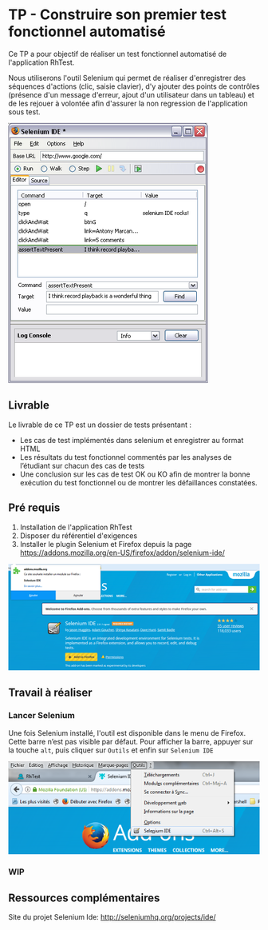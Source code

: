 # TP - Construire son premier test fonctionnel automatisé

Ce TP a pour objectif de réaliser un test fonctionnel automatisé de l'application RhTest.

Nous utiliserons l'outil Selenium qui permet de réaliser d'enregistrer des séquences d'actions (clic, saisie clavier), d'y ajouter des points de contrôles (présence d'un message d'erreur, ajout d'un utilisateur dans un tableau) et de les rejouer à volontée afin d'assurer la non regression de l'application sous test.

![Copie d'écran de l'application RhTest](/docs/selenium-ide.gif)

## Livrable

Le livrable de ce TP est un dossier de tests présentant :
- Les cas de test implémentés dans selenium et enregistrer au format HTML
- Les résultats du test fonctionnel commentés par les analyses de l’étudiant sur chacun des cas de tests
- Une conclusion sur les cas de test OK ou KO afin de montrer la bonne exécution du test fonctionnel ou de montrer les défaillances constatées.

## Pré requis

 1. Installation de l'application RhTest
 2. Disposer du référentiel d'exigences
 3. Installer le plugin Selenium et Firefox depuis la page https://addons.mozilla.org/en-US/firefox/addon/selenium-ide/

 ![Installation Selenium](/docs/install-selenium.png)

## Travail à réaliser

### Lancer Selenium

Une fois Selenium installé, l'outil est disponible dans le menu de Firefox. Cette barre n’est pas visible par
défaut. Pour afficher la barre, appuyer sur la touche `alt`, puis cliquer sur `Outils` et enfin sur `Selenium IDE`

 ![Activer Selenium](/docs/activer-selenium.png)

### WIP

## Ressources complémentaires

Site du projet Selenium Ide: http://seleniumhq.org/projects/ide/